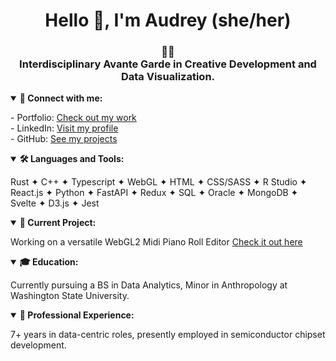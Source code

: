 <h1 align="center">Hello 👋, I'm Audrey (she/her)</h1>

<h3 align="center">🏳️‍⚧️<br/>Interdisciplinary Avante Garde in Creative Development and Data Visualization.</h3>

<details open>
<summary><strong>🔗 Connect with me:</strong></summary>
<p>
  - Portfolio: <a href="https://lightfromlight.cargo.site">Check out my work</a><br/>
  - LinkedIn: <a href="https://www.linkedin.com/in/audreyadora/">Visit my profile</a><br/>
  - GitHub: <a href="https://github.com/audreyadora">See my projects</a>
</p>
</details>

<details open>
<summary><strong>🛠️ Languages and Tools:</strong></summary>
<p>
   Rust ✦ C++ ✦ Typescript ✦ WebGL ✦ HTML ✦ CSS/SASS ✦ R Studio ✦ React.js ✦ Python ✦ FastAPI ✦ Redux ✦ SQL ✦ Oracle ✦ MongoDB ✦ Svelte ✦ D3.js ✦ Jest
</p>
</details>

<details open>
<summary><strong>🎨 Current Project:</strong></summary>
<p>
  Working on a versatile WebGL2 Midi Piano Roll Editor <a href="https://harmony-audreyadora.vercel.app/midinotes">Check it out here</a>
</p>
</details>

<details open>
<summary><strong>🎓 Education:</strong></summary>
<p>
  Currently pursuing a BS in Data Analytics, Minor in Anthropology at Washington State University.
</p>
</details>

<details open>
<summary><strong>📜 Professional Experience:</strong></summary>
<p>
  7+ years in data-centric roles, presently employed in semiconductor chipset development.
</p>
</details>


